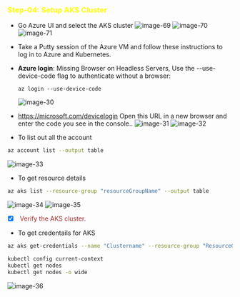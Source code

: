 ### <span style="color: Yellow;">**Step-04: Setup AKS Cluster**</span>
  - Go Azure UI and select the AKS cluster 
  ![image-69](https://github.com/user-attachments/assets/72890d18-4698-4d12-864b-b61e493b02d1)
  ![image-70](https://github.com/user-attachments/assets/6b1ce124-10dc-4384-a370-add50bf1cce0)
  ![image-71](https://github.com/user-attachments/assets/61df9213-b7fc-4fbd-9e2b-dca92839e776)


  - Take a Putty session of the Azure VM and follow these instructions to log in to Azure and Kubernetes.

  - **Azure login**: Missing Browser on Headless Servers, Use the --use-device-code flag to authenticate without a browser:
    ```
    az login --use-device-code
    ```
    ![image-30](https://github.com/user-attachments/assets/c091888a-bcb3-4bfd-a726-aa4466225ff4)

  - https://microsoft.com/devicelogin Open this URL in a new browser and enter the code you see in the console..
![image-31](https://github.com/user-attachments/assets/1c2a3c10-a532-48e7-aafe-25230ced23b6)
![image-32](https://github.com/user-attachments/assets/ef18f082-e414-4030-83ed-a80baffffc57)

  - To list out all the account
  ```sh
  az account list --output table
  ```
  ![image-33](https://github.com/user-attachments/assets/32d77aa4-6bb6-4c2f-920b-2b1fd14a10b9)

  - To get resource details
  ```sh
  az aks list --resource-group "resourceGroupName" --output table
  ```
  ![image-34](https://github.com/user-attachments/assets/15c66017-5b79-4cfe-b3fe-603b2a4197aa)
  ![image-35](https://github.com/user-attachments/assets/081e2c85-4c47-4ff8-bfc7-fefcacd476b6)

  - [x] <span style="color: brown;"> Verify the AKS cluster.
  - To get credentails for AKS
  ```sh
  az aks get-credentials --name "Clustername" --resource-group "ResourceGroupName" --overwrite-existing

  kubectl config current-context
  kubectl get nodes
  kubectl get nodes -o wide
  ```
  ![image-36](https://github.com/user-attachments/assets/84252f38-7754-4bb9-bd2d-5eca24d34fa5)
